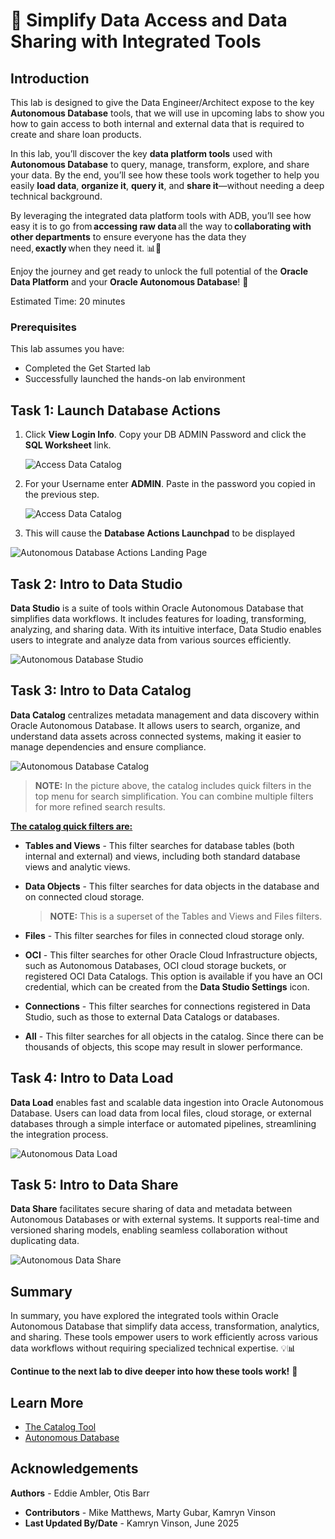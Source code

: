 # 🔗 Simplify Data Access and Data Sharing  with Integrated Tools

## Introduction

This lab is designed to give the Data Engineer/Architect expose to the key **Autonomous Database** tools, that we will use in upcoming labs to show you how to gain access to both internal and external data that is required to create and share loan products.

In this lab, you’ll discover the key **data platform tools** used with **Autonomous Database** to query, manage, transform, explore, and share your data. By the end, you’ll see how these tools work together to help you easily **load data**, **organize it**, **query it**, and **share it**—without needing a deep technical background.

By leveraging the integrated data platform tools with ADB, you’ll see how easy it is to go from **accessing raw data** all the way to **collaborating with other departments** to ensure everyone has the data they need, **exactly** when they need it. 📊🤝

Enjoy the journey and get ready to unlock the full potential of the **Oracle Data Platform** and your **Oracle Autonomous Database**! 🚀

Estimated Time: 20 minutes

### Prerequisites

This lab assumes you have:

* Completed the Get Started lab
* Successfully launched the hands-on lab environment

## Task 1: Launch Database Actions

1. Click **View Login Info**. Copy your DB ADMIN Password and click the **SQL Worksheet** link.

    ![Access Data Catalog](./images/sql-worksheet.png "Access Local Data Catalog")  

2. For your Username enter **ADMIN**. Paste in the password you copied in the previous step.

    ![Access Data Catalog](./images/sql-sign-in.png "Access Local Data Catalog")  

3. This will cause the **Database Actions Launchpad** to be displayed 

  ![Autonomous Database Actions Landing Page](./images/oci-adb-database-actions-landing-page.png " ")

## Task 2: Intro to Data Studio

**Data Studio** is a suite of tools within Oracle Autonomous Database that simplifies data workflows. It includes features for loading, transforming, analyzing, and sharing data. With its intuitive interface, Data Studio enables users to integrate and analyze data from various sources efficiently.

![Autonomous Database Studio](./images/adb-data-studio.png " ")

## Task 3: Intro to Data Catalog

**Data Catalog** centralizes metadata management and data discovery within Oracle Autonomous Database. It allows users to search, organize, and understand data assets across connected systems, making it easier to manage dependencies and ensure compliance.

![Autonomous Database Catalog](./images/adb-data-catalog.png " ")

> **NOTE:** In the picture above, the catalog includes quick filters in the top menu for search simplification.  You can combine multiple filters for more refined search results.

<u> **The catalog quick filters are:** </u>

* **Tables and Views** - This filter searches for database tables (both internal and external) and views, including both standard database views and analytic views.

* **Data Objects** - This filter searches for data objects in the database and on connected cloud storage.

    > **NOTE:** This is a superset of the Tables and Views and Files filters.

* **Files** - This filter searches for files in connected cloud storage only.

* **OCI** - This filter searches for other Oracle Cloud Infrastructure objects, such as Autonomous Databases, OCI cloud storage buckets, or registered OCI Data Catalogs. This option is available if you have an OCI credential, which can be created from the **Data Studio Settings** icon.

* **Connections** - This filter searches for connections registered in Data Studio, such as those to external Data Catalogs or databases.

* **All** - This filter searches for all objects in the catalog. Since there can be thousands of objects, this scope may result in slower performance.

## Task 4: Intro to Data Load

**Data Load** enables fast and scalable data ingestion into Oracle Autonomous Database. Users can load data from local files, cloud storage, or external databases through a simple interface or automated pipelines, streamlining the integration process.

![Autonomous Data Load](./images/adb-data-load.png " ")

## Task 5: Intro to Data Share

**Data Share** facilitates secure sharing of data and metadata between Autonomous Databases or with external systems. It supports real-time and versioned sharing models, enabling seamless collaboration without duplicating data.

![Autonomous Data Share](./images/adb-data-share.png " ")

## Summary

In summary, you have explored the integrated tools within Oracle Autonomous Database that simplify data access, transformation, analytics, and sharing. These tools empower users to work efficiently across various data workflows without requiring specialized technical expertise. 💡📊

**Continue to the next lab to dive deeper into how these tools work!** 🚀

## Learn More

* [The Catalog Tool](https://docs.oracle.com/en/cloud/paas/autonomous-database/serverless/adbsb/catalog-entities.html)
* [Autonomous Database](https://docs.oracle.com/en/cloud/paas/autonomous-database/index.html)

## Acknowledgements

**Authors** - Eddie Ambler, Otis Barr
* **Contributors** - Mike Matthews, Marty Gubar, Kamryn Vinson
* **Last Updated By/Date** - Kamryn Vinson, June 2025